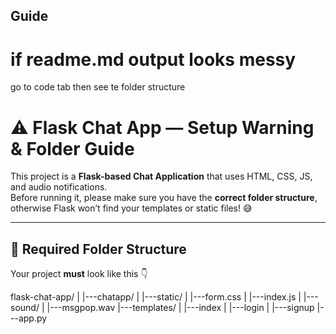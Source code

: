 ## Guide

# if readme.md output looks messy
go to code tab then see te folder structure
# ⚠️ Flask Chat App — Setup Warning & Folder Guide

This project is a **Flask-based Chat Application** that uses HTML, CSS, JS, and audio notifications.  
Before running it, please make sure you have the **correct folder structure**, otherwise Flask won’t find your templates or static files! 😅  

---

## 📁 Required Folder Structure

Your project **must** look like this 👇

flask-chat-app/
|
|---chatapp/
    |
    |---static/
    |   |---form.css
    |   |---index.js
    |   |---sound/
    |       |---msgpop.wav
    |---templates/
    |   |---index
    |   |---login
    |   |---signup
    |---app.py
    




